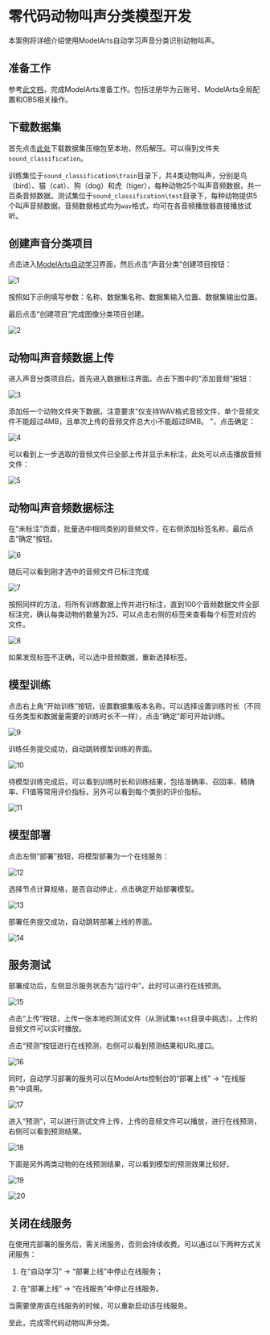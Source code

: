 
# 零代码动物叫声分类模型开发

本案例将详细介绍使用ModelArts自动学习声音分类识别动物叫声。

## 准备工作

参考[此文档](https://github.com/huaweicloud/ModelArts-Lab/tree/master/docs/ModelArts准备工作)，完成ModelArts准备工作。包括注册华为云账号、ModelArts全局配置和OBS相关操作。

## 下载数据集

首先点击[此处](https://modelarts-labs.obs.cn-north-1.myhuaweicloud.com/ExeML/ExeML_Sound_Classification/sound_classification.zip)下载数据集压缩包至本地，然后解压。可以得到文件夹`sound_classification`。

训练集位于`sound_classification\train`目录下，共4类动物叫声，分别是鸟（bird）、猫（cat）、狗（dog）和虎（tiger），每种动物25个叫声音频数据，共一百条音频数据。测试集位于`sound_classification\test`目录下，每种动物提供5个叫声音频数据。音频数据格式均为`wav`格式，均可在各音频播放器直接播放试听。


## 创建声音分类项目

点击进入[ModelArts自动学习](https://console.huaweicloud.com/modelarts/?region=cn-north-4#/manage/autoML)界面，然后点击“声音分类”创建项目按钮：

![1](./img/sound_classification_1.png)

按照如下示例填写参数：名称、数据集名称、数据集输入位置、数据集输出位置。

最后点击“创建项目”完成图像分类项目创建。

![2](./img/sound_classification_2.png)


## 动物叫声音频数据上传

进入声音分类项目后，首先进入数据标注界面。点击下图中的“添加音频”按钮：

![3](./img/sound_classification_3.png)

添加任一个动物文件夹下数据，注意要求“仅支持WAV格式音频文件，单个音频文件不能超过4MB，且单次上传的音频文件总大小不能超过8MB。
”，点击确定：

![4](./img/sound_classification_4.png)

可以看到上一步选取的音频文件已全部上传并显示未标注，此处可以点击播放音频文件：

![5](./img/sound_classification_5.png)


## 动物叫声音频数据标注

在“未标注”页面，批量选中相同类别的音频文件，在右侧添加标签名称，最后点击“确定”按钮。

![6](./img/sound_classification_6.png)

随后可以看到刚才选中的音频文件已标注完成

![7](./img/sound_classification_7.png)

按照同样的方法，将所有训练数据上传并进行标注，直到100个音频数据文件全部标注完，确认每类动物的数量为25，可以点击右侧的标签来查看每个标签对应的文件。

![8](./img/sound_classification_8.png)

如果发现标签不正确，可以选中音频数据，重新选择标签。


## 模型训练

点击右上角“开始训练”按钮，设置数据集版本名称，可以选择设置训练时长（不同任务类型和数据量需要的训练时长不一样），点击“确定”即可开始训练。

![9](./img/sound_classification_9.png)

训练任务提交成功，自动跳转模型训练的界面。

![10](./img/sound_classification_10.png)

待模型训练完成后，可以看到训练时长和训练结果，包括准确率、召回率、精确率、F1值等常用评价指标，另外可以看到每个类别的评价指标。

![11](./img/sound_classification_11.png)


## 模型部署

点击左侧“部署”按钮，将模型部署为一个在线服务：

![12](./img/sound_classification_12.png)

选择节点计算规格，是否自动停止，点击确定开始部署模型。

![13](./img/sound_classification_13.png)

部署任务提交成功，自动跳转部署上线的界面。

![14](./img/sound_classification_14.png)


## 服务测试

部署成功后，左侧显示服务状态为“运行中”，此时可以进行在线预测。

![15](./img/sound_classification_15.png)

点击“上传”按钮，上传一张本地的测试文件（从测试集`test`目录中挑选）。上传的音频文件可以实时播放。

点击“预测”按钮进行在线预测，右侧可以看到预测结果和URL接口。

![16](./img/sound_classification_16.png)

同时，自动学习部署的服务可以在ModelArts控制台的“部署上线” -> “在线服务”中调用。

![17](./img/sound_classification_17.png)

进入“预测”，可以进行测试文件上传，上传的音频文件可以播放，进行在线预测，右侧可以看到预测结果。

![18](./img/sound_classification_18.png)

下面是另外两类动物的在线预测结果，可以看到模型的预测效果比较好。

![19](./img/sound_classification_19.png)

![20](./img/sound_classification_20.png)


## 关闭在线服务

在使用完部署的服务后，需关闭服务，否则会持续收费。可以通过以下两种方式关闭服务：

1. 在“自动学习” -> “部署上线”中停止在线服务；

2. 在“部署上线” -> “在线服务”中停止在线服务。

当需要使用该在线服务的时候，可以重新启动该在线服务。

至此，完成零代码动物叫声分类。


